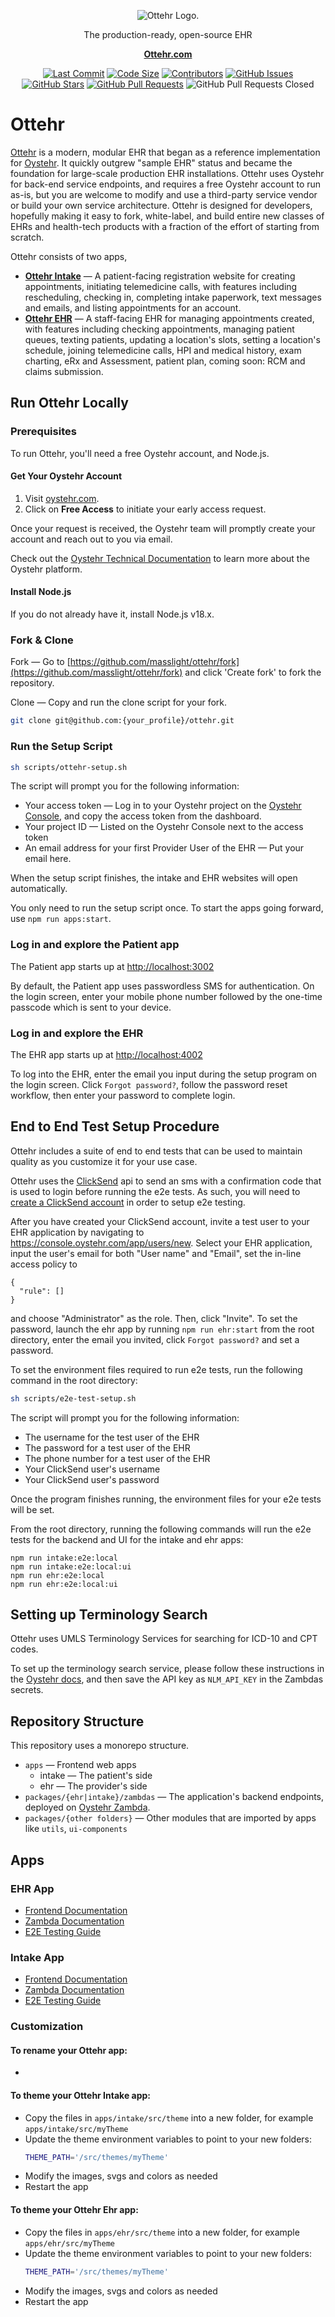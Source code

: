 <p align="center">
   <picture>
      <source media="(prefers-color-scheme: dark)" srcset="https://assets-global.website-files.com/653fce065d76f84cf31488ae/6543bdda5daec299834a748e_otter%20logo%20white.svg">
      <source media="(prefers-color-scheme: light)" srcset="https://assets-global.website-files.com/653fce065d76f84cf31488ae/65438838a5f9308ca9498887_otter%20logo%20dark.svg">
      <img alt="Ottehr Logo.">
   </picture>
</p>

<p align="center">The production-ready, open-source EHR</p>

<p align="center">
    <a href="https://www.ottehr.com/"><b>Ottehr.com</b></a>
</p>

<div align="center">

[![Last Commit](https://badgen.net/github/last-commit/masslight/ottehr)](https://github.com/masslight/ottehr/commits/develop)
[![Code Size](https://img.shields.io/github/languages/code-size/masslight/ottehr)](https://github.com/masslight/ottehr)
[![Contributors](https://badgen.net/github/contributors/masslight/ottehr)](https://github.com/masslight/ottehr/graphs/contributors)
[![GitHub Issues](https://badgen.net/github/issues/masslight/ottehr)](https://github.com/masslight/ottehr/issues)
[![GitHub Stars](https://badgen.net/github/stars/masslight/ottehr)](https://github.com/masslight/ottehr/stargazers)
[![GitHub Pull Requests](https://badgen.net/github/prs/masslight/ottehr)](https://github.com/masslight/ottehr/pulls)
![GitHub Pull Requests Closed](https://img.shields.io/github/issues-pr-closed/masslight/ottehr)

</div>

# Ottehr

[Ottehr](https://www.ottehr.com/) is a modern, modular EHR that began as a reference implementation for [Oystehr](https://oystehr.com/). It quickly outgrew "sample EHR" status and became the foundation for large-scale production EHR installations. Ottehr uses Oystehr for back-end service endpoints, and requires a free Oystehr account to run as-is, but you are welcome to modify and use a third-party service vendor or build your own service architecture. Ottehr is designed for developers, hopefully making it easy to fork, white-label, and build entire new classes of EHRs and health-tech products with a fraction of the effort of starting from scratch.

Ottehr consists of two apps,

- **[Ottehr Intake](apps/intake)** &mdash; A patient-facing registration website for creating appointments, initiating telemedicine calls, with features including rescheduling, checking in, completing intake paperwork, text messages and emails, and listing appointments for an account.
- **[Ottehr EHR](packages/ehr/)** &mdash; A staff-facing EHR for managing appointments created, with features including checking appointments, managing patient queues, texting patients, updating a location's slots, setting a location's schedule, joining telemedicine calls, HPI and medical history, exam charting, eRx and Assessment, patient plan, coming soon: RCM and claims submission.

## Run Ottehr Locally

### Prerequisites

To run Ottehr, you'll need a free Oystehr account, and Node.js.

#### Get Your Oystehr Account

1. Visit [oystehr.com](https://oystehr.com).
2. Click on **Free Access** to initiate your early access request.

Once your request is received, the Oystehr team will promptly create your account and reach out to you via email.

Check out the [Oystehr Technical Documentation](https://docs.oystehr.com) to learn more about the Oystehr platform.

#### Install Node.js

If you do not already have it, install Node.js v18.x.

### Fork & Clone

Fork &mdash;
Go to [https://github.com/masslight/ottehr/fork](https://github.com/masslight/ottehr/fork) and click 'Create fork' to fork the repository.

Clone &mdash; Copy and run the clone script for your fork.

```bash
git clone git@github.com:{your_profile}/ottehr.git
```

### Run the Setup Script

```bash
sh scripts/ottehr-setup.sh
```

The script will prompt you for the following information:

- Your access token &mdash; Log in to your Oystehr project on the [Oystehr Console](https://console.oystehr.com), and copy the access token from the dashboard.
- Your project ID &mdash; Listed on the Oystehr Console next to the access token
- An email address for your first Provider User of the EHR &mdash; Put your email here.

When the setup script finishes, the intake and EHR websites will open automatically.

You only need to run the setup script once. To start the apps going forward, use `npm run apps:start`.

### Log in and explore the Patient app

The Patient app starts up at <http://localhost:3002>

By default, the Patient app uses passwordless SMS for authentication. On the login screen, enter your mobile phone number followed by the one-time passcode which is sent to your device.

### Log in and explore the EHR

The EHR app starts up at <http://localhost:4002>

To log into the EHR, enter the email you input during the setup program on the login screen. Click `Forgot password?`, follow the password reset workflow, then enter your password to complete login.

## End to End Test Setup Procedure

Ottehr includes a suite of end to end tests that can be used to maintain quality as you customize it for your use case.

Ottehr uses the [ClickSend](https://www.clicksend.com/us/) api to send an sms with a confirmation code that is used to login before running the e2e tests. As such, you will need to [create a ClickSend account](https://dashboard.clicksend.com/signup/step1) in order to setup e2e testing.

After you have created your ClickSend account, invite a test user to your EHR application by navigating to <https://console.oystehr.com/app/users/new>. Select your EHR application, input the user's email for both "User name" and "Email", set the in-line access policy to

```
{
  "rule": []
}
```

and choose "Administrator" as the role. Then, click "Invite". To set the password, launch the ehr app by running `npm run ehr:start` from the root directory, enter the email you invited, click `Forgot password?` and set a password.

To set the environment files required to run e2e tests, run the following command in the root directory:

```bash
sh scripts/e2e-test-setup.sh
```

The script will prompt you for the following information:

- The username for the test user of the EHR
- The password for a test user of the EHR
- The phone number for a test user of the EHR
- Your ClickSend user's username
- Your ClickSend user's password

Once the program finishes running, the environment files for your e2e tests will be set.

From the root directory, running the following commands will run the e2e tests for the backend and UI for the intake and ehr apps:

```
npm run intake:e2e:local
npm run intake:e2e:local:ui
npm run ehr:e2e:local
npm run ehr:e2e:local:ui
```

## Setting up Terminology Search

Ottehr uses UMLS Terminology Services for searching for ICD-10 and CPT codes.

To set up the terminology search service, please follow these instructions in the [Oystehr docs](https://docs.oystehr.com/services/zambda/examples/terminology-search/#1-get-a-national-library-of-medicine-api-key), and then save the API key as `NLM_API_KEY` in the Zambdas secrets.

## Repository Structure

This repository uses a monorepo structure.

- `apps` &mdash; Frontend web apps
  - intake &mdash; The patient's side
  - ehr &mdash; The provider's side
- `packages/{ehr|intake}/zambdas` &mdash; The application's backend endpoints, deployed on [Oystehr Zambda](https://docs.oystehr.com/services/zambda/).
- `packages/{other folders}` &mdash; Other modules that are imported by apps like `utils`, `ui-components`

## Apps

### EHR App

- [Frontend Documentation](./apps/ehr/README.md)
- [Zambda Documentation](./packages/ehr/zambdas/README.md)
- [E2E Testing Guide](./apps/ehr/test/e2e-readme/README.md)

### Intake App

- [Frontend Documentation](./apps/intake/README.md)
- [Zambda Documentation](./packages/intake/zambdas/README.md)
- [E2E Testing Guide](./apps/intake/tests/e2e-readme/README.md)

### Customization

#### To rename your Ottehr app:

-

#### To theme your Ottehr Intake app:

- Copy the files in `apps/intake/src/theme` into a new folder, for example `apps/intake/src/myTheme`
- Update the theme environment variables to point to your new folders:
  ```bash
  THEME_PATH='/src/themes/myTheme'
  ```
- Modify the images, svgs and colors as needed
- Restart the app

#### To theme your Ottehr Ehr app:

- Copy the files in `apps/ehr/src/theme` into a new folder, for example `apps/ehr/src/myTheme`
- Update the theme environment variables to point to your new folders:
  ```bash
  THEME_PATH='/src/themes/myTheme'
  ```
- Modify the images, svgs and colors as needed
- Restart the app
